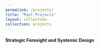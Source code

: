 ```yaml
---
permalink: /projects/
title: "Past Projects"
layout: collection
collection: projects
---
```


#### Strategic Foresight and Systemic Design



